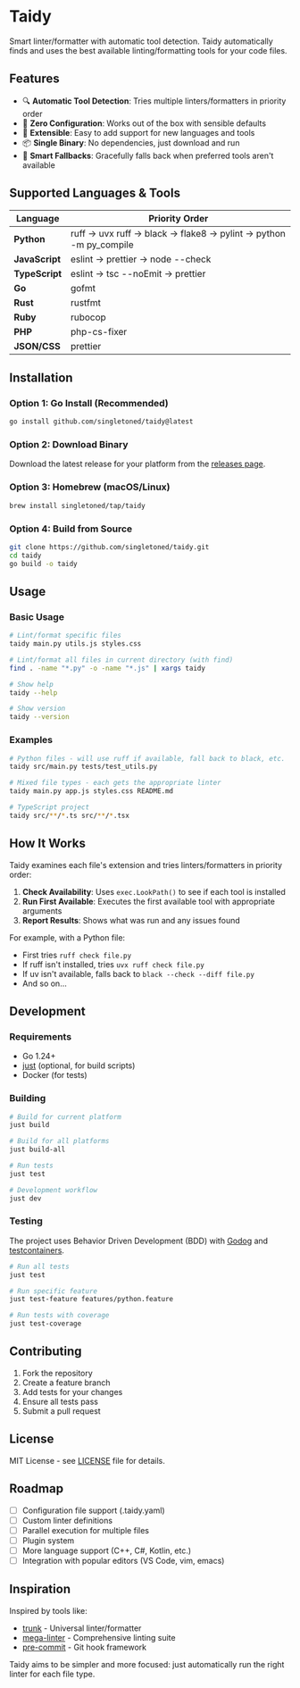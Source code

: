 # Taidy

Smart linter/formatter with automatic tool detection. Taidy automatically finds and uses the best available linting/formatting tools for your code files.

## Features

- 🔍 **Automatic Tool Detection**: Tries multiple linters/formatters in priority order
- 🚀 **Zero Configuration**: Works out of the box with sensible defaults
- 🔧 **Extensible**: Easy to add support for new languages and tools
- 📦 **Single Binary**: No dependencies, just download and run
- 🎯 **Smart Fallbacks**: Gracefully falls back when preferred tools aren't available

## Supported Languages & Tools

| Language   | Priority Order |
|------------|----------------|
| **Python** | ruff → uvx ruff → black → flake8 → pylint → python -m py_compile |
| **JavaScript** | eslint → prettier → node --check |
| **TypeScript** | eslint → tsc --noEmit → prettier |
| **Go** | gofmt |
| **Rust** | rustfmt |
| **Ruby** | rubocop |
| **PHP** | php-cs-fixer |
| **JSON/CSS** | prettier |

## Installation

### Option 1: Go Install (Recommended)

```bash
go install github.com/singletoned/taidy@latest
```

### Option 2: Download Binary

Download the latest release for your platform from the [releases page](https://github.com/singletoned/taidy/releases).

### Option 3: Homebrew (macOS/Linux)

```bash
brew install singletoned/tap/taidy
```

### Option 4: Build from Source

```bash
git clone https://github.com/singletoned/taidy.git
cd taidy
go build -o taidy
```

## Usage

### Basic Usage

```bash
# Lint/format specific files
taidy main.py utils.js styles.css

# Lint/format all files in current directory (with find)
find . -name "*.py" -o -name "*.js" | xargs taidy

# Show help
taidy --help

# Show version
taidy --version
```

### Examples

```bash
# Python files - will use ruff if available, fall back to black, etc.
taidy src/main.py tests/test_utils.py

# Mixed file types - each gets the appropriate linter
taidy main.py app.js styles.css README.md

# TypeScript project
taidy src/**/*.ts src/**/*.tsx
```

## How It Works

Taidy examines each file's extension and tries linters/formatters in priority order:

1. **Check Availability**: Uses `exec.LookPath()` to see if each tool is installed
2. **Run First Available**: Executes the first available tool with appropriate arguments
3. **Report Results**: Shows what was run and any issues found

For example, with a Python file:
- First tries `ruff check file.py`
- If ruff isn't installed, tries `uvx ruff check file.py`
- If uv isn't available, falls back to `black --check --diff file.py`
- And so on...

## Development

### Requirements

- Go 1.24+
- [just](https://github.com/casey/just) (optional, for build scripts)
- Docker (for tests)

### Building

```bash
# Build for current platform
just build

# Build for all platforms
just build-all

# Run tests
just test

# Development workflow
just dev
```

### Testing

The project uses Behavior Driven Development (BDD) with [Godog](https://github.com/cucumber/godog) and [testcontainers](https://golang.testcontainers.org/).

```bash
# Run all tests
just test

# Run specific feature
just test-feature features/python.feature

# Run tests with coverage
just test-coverage
```

## Contributing

1. Fork the repository
2. Create a feature branch
3. Add tests for your changes
4. Ensure all tests pass
5. Submit a pull request

## License

MIT License - see [LICENSE](LICENSE) file for details.

## Roadmap

- [ ] Configuration file support (.taidy.yaml)
- [ ] Custom linter definitions
- [ ] Parallel execution for multiple files
- [ ] Plugin system
- [ ] More language support (C++, C#, Kotlin, etc.)
- [ ] Integration with popular editors (VS Code, vim, emacs)

## Inspiration

Inspired by tools like:
- [trunk](https://trunk.io/) - Universal linter/formatter
- [mega-linter](https://megalinter.io/) - Comprehensive linting suite
- [pre-commit](https://pre-commit.com/) - Git hook framework

Taidy aims to be simpler and more focused: just automatically run the right linter for each file type.
